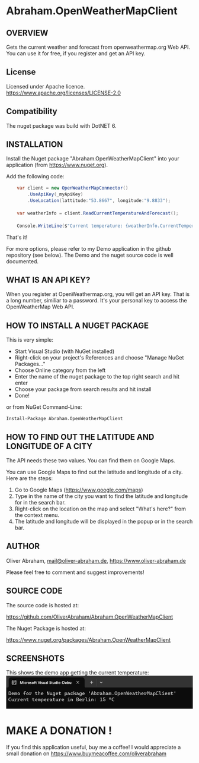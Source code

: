 # Abraham.OpenWeatherMapClient

## OVERVIEW

Gets the current weather and forecast from openweathermap.org Web API.
You can use it for free, if you register and get an API key.


## License

Licensed under Apache licence.
https://www.apache.org/licenses/LICENSE-2.0


## Compatibility

The nuget package was build with DotNET 6.



## INSTALLATION

Install the Nuget package "Abraham.OpenWeatherMapClient" into your application (from https://www.nuget.org).

Add the following code:
```C#
    var client = new OpenWeatherMapConnector()
        .UseApiKey(_myApiKey)
        .UseLocation(lattitude:"53.8667", longitude:"9.8833");

    var weatherInfo = client.ReadCurrentTemperatureAndForecast();

    Console.WriteLine($"Current temperature: {weatherInfo.CurrentTemperature} {weatherInfo.Unit}");
```


That's it!

For more options, please refer to my Demo application in the github repository (see below).
The Demo and the nuget source code is well documented.



## WHAT IS AN API KEY?
When you register at OpenWeathermap.org, you will get an API key.
That is a long number, similiar to a password.
It's your personal key to access the OpenWeatherMap Web API.


## HOW TO INSTALL A NUGET PACKAGE
This is very simple:
- Start Visual Studio (with NuGet installed) 
- Right-click on your project's References and choose "Manage NuGet Packages..."
- Choose Online category from the left
- Enter the name of the nuget package to the top right search and hit enter
- Choose your package from search results and hit install
- Done!


or from NuGet Command-Line:

    Install-Package Abraham.OpenWeatherMapClient


## HOW TO FIND OUT THE LATITUDE AND LONGITUDE OF A CITY
The API needs these two values. You can find them on Google Maps.

You can use Google Maps to find out the latitude and longitude of a city. Here are the steps:
1.	Go to Google Maps (https://www.google.com/maps)
2.	Type in the name of the city you want to find the latitude and longitude for in the search bar.
3.	Right-click on the location on the map and select "What's here?" from the context menu.
4.	The latitude and longitude will be displayed in the popup or in the search bar.



## AUTHOR

Oliver Abraham, mail@oliver-abraham.de, https://www.oliver-abraham.de

Please feel free to comment and suggest improvements!



## SOURCE CODE

The source code is hosted at:

https://github.com/OliverAbraham/Abraham.OpenWeatherMapClient

The Nuget Package is hosted at: 

https://www.nuget.org/packages/Abraham.OpenWeatherMapClient



## SCREENSHOTS

This shows the demo app getting the current temperature:
![](Screenshots/screenshot1.jpg)


# MAKE A DONATION !

If you find this application useful, buy me a coffee!
I would appreciate a small donation on https://www.buymeacoffee.com/oliverabraham
